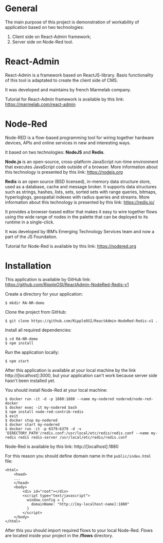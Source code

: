# General

The main purpose of this project is demonstration of workability of application based on two technologies:
1) Client side on React-Admin framework;
2) Server side on Node-Red tool.

# React-Admin

React-Admin is a framework based on ReactJS-library. Basis functionality of this tool is adaptated to create the client side of CMS.

It was developed and maintains by french Marmelab company.

Tutorial for React-Admin framework is available by this link:
https://marmelab.com/react-admin

# Node-Red 

Node-RED is a flow-based programming tool for wiring together hardware devices, APIs and online services in new and interesting ways.

It based on two technologies: **NodeJS** and **Redis**. 

**Node.js** is an open-source, cross-platform JavaScript run-time environment that executes JavaScript code outside of a browser. More information about this technology is presented by this link: https://nodejs.org

**Redis** is an open source (BSD licensed), in-memory data structure store, used as a database, cache and message broker. It supports data structures such as strings, hashes, lists, sets, sorted sets with range queries, bitmaps, hyperloglogs, geospatial indexes with radius queries and streams. More information about this technology is presented by this link: https://redis.io/ 
                                                                             
It provides a browser-based editor that makes it easy to wire together flows using the wide range of nodes in the palette that can be deployed to its runtime in a single-click.

It was developed by IBM’s Emerging Technology Services team and now a part of the JS Foundation.

Tutorial for Node-Red is available by this link:
https://nodered.org

# Installation

This application is available by GitHub link:
https://github.com/RippleOSI/ReactAdmin-NodeRed-Redis-v1

Create a directory for your application:
```
$ mkdir RA-NR-demo

```

Clone the project from GitHub:
```
$ git clone https://github.com/RippleOSI/ReactAdmin-NodeRed-Redis-v1 .
```

Install all required dependencies:
```
$ cd RA-NR-demo
$ npm install
```

Run the application locally:
``` 
$ npm start
```

After this application is available at your local machine by the link http://[localhost]:3000, but your application can't work because server side hasn't been installed yet.

You should install Node-Red at your local machine:
``` 
$ docker run -it -d -p 1880:1880 --name my-nodered nodered/node-red-docker
$ docker exec -it my-nodered bash
$ npm install node-red-contrib-redis
$ exit
$ docker stop my-nodered
$ docker start my-nodered
$ docker run -it -p 6379:6379 -d -v 'DIRECTORY_PATH'/redis.conf:/usr/local/etc/redis/redis.conf --name my-redis redis redis-server /usr/local/etc/redis/redis.conf
``` 

Node-Red is available by this link: http://[localhost]:1880

For this reason you should define domain name in the `public/index.html` file:

```
<html>
    <head>
    ...
    </head>
    <body>
        <div id="root"></div>
        <script type="text/javascript">
          window.config = {
            domainName: "http://[my-localhost-name]:1880"
          }
        </script>
    </body>
</html>
```

After this you should import required flows to your local Node-Red. Flows are located inside your project in the **/flows** directory.
